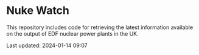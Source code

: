 # Nuke Watch

This repository includes code for retrieving the latest information available on the output of EDF nuclear power plants in the UK.

Last updated: 2024-01-14 09:07